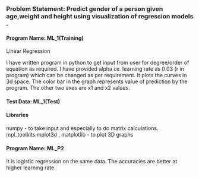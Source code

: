 ### Problem Statement: Predict gender of a person given age,weight and height using visualization of regression models .

#### Program Name:  ML_1(Training)
Linear Regression  

I have written program in python to get input from user for degree/order of equation as required. I have provided alpha i.e. 
learning rate as 0.03 (r in program) which can be changed as per requirement. It plots the curves in 3d space. The color bar in the
graph represents value of prediction by the program. The other two axes are x1 and x2 values.

#### Test Data: ML_1(Test)

#### Libraries
numpy - to take input and especially to do matrix calculations.  
mpl_toolkits.mplot3d , matplotlib - to plot 3D graphs 

#### Program Name: ML_P2
It is logistic regression on the same data. The accuracies are better at higher learning rate.
